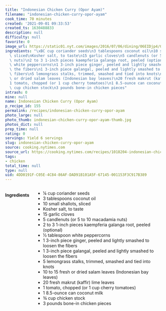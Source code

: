 ```yaml
---
title: "Indonesian Chicken Curry (Opor Ayam)"
filename: "indonesian-chicken-curry-opor-ayam"
cook_time: 70 minutes
created: '2021-09-01 09:33:53'
created_ts: 1630488833
description: null
difficulty: null
favorite: 0
image_url: https://static01.nyt.com/images/2016/07/06/dining/06EIDjp4/06EIDjp4-articleLarge.jpg
ingredients: "\xBC cup coriander seeds\n3 tablespoons coconut oil\n10 small shallots,\
  \ sliced\nKosher salt, to taste\n15 garlic cloves\n5 candlenuts (or 5 to 10 macadamia\
  \ nuts)\n2 to 3 1-inch pieces kaempferia galanga root, peeled (optional)\n\xBD tablespoon\
  \ white peppercorns\n1 3-inch piece ginger, peeled and lightly smashed to loosen\
  \ the fibers\n1 3-inch piece galangal, peeled and lightly smashed to loosen the\
  \ fibers\n5 lemongrass stalks, trimmed, smashed and tied into knots\n10 to 15 fresh\
  \ or dried salam leaves (Indonesian bay leaves)\n20 fresh makrut (kaffir) lime leaves\n\
  1 tomato, chopped (or 1 cup cherry tomatoes)\n1 8.5-ounce can coconut milk\n\xBE\
  \ cup chicken stock\n3 pounds bone-in chicken pieces"
intrash: 0
mine: null
name: Indonesian Chicken Curry (Opor Ayam)
p_recipe_id: 155
permalink: /recipes/indonesian-chicken-curry-opor-ayam
photo_large: null
photo_thumb: indonesian-chicken-curry-opor-ayam-thumb.jpg
photos_dict: null
prep_time: null
rating: 0
servings: Yield 6 servings
slug: indonesian-chicken-curry-opor-ayam
source: cooking.nytimes.com
source_url: https://cooking.nytimes.com/recipes/1018204-indonesian-chicken-curry-opor-ayam?action=click&module=Global%20Search%20Recipe%20Card&pgType=search&rank=17
tags:
- chicken
total_time: null
type: null
uid: 4DD0191F-C05E-4C84-86AF-DAD91B101A5F-67145-001153F3C917B389
---
```

<div class="columns large-7 small-12" id="writeup">	</div><!-- #writeup -->
</div><!-- #row-one -->
<div class="row" id="row-two">	<div class="columns large-4 small-12" id="ingredients"><h4>Ingredients</h4><div class="box box-ingredients content"><ul>
<li>¼ cup coriander seeds</li>
<li>3 tablespoons coconut oil</li>
<li>10 small shallots, sliced</li>
<li>Kosher salt, to taste</li>
<li>15 garlic cloves</li>
<li>5 candlenuts (or 5 to 10 macadamia nuts)</li>
<li>2 to 3 1-inch pieces kaempferia galanga root, peeled (optional)</li>
<li>½ tablespoon white peppercorns</li>
<li>1 3-inch piece ginger, peeled and lightly smashed to loosen the fibers</li>
<li>1 3-inch piece galangal, peeled and lightly smashed to loosen the fibers</li>
<li>5 lemongrass stalks, trimmed, smashed and tied into knots</li>
<li>10 to 15 fresh or dried salam leaves (Indonesian bay leaves)</li>
<li>20 fresh makrut (kaffir) lime leaves</li>
<li>1 tomato, chopped (or 1 cup cherry tomatoes)</li>
<li>1 8.5-ounce can coconut milk</li>
<li>¾ cup chicken stock</li>
<li>3 pounds bone-in chicken pieces</li>
</ul>
</div>	</div>	<div class="columns large-6 small-12" id="directions">	</div>